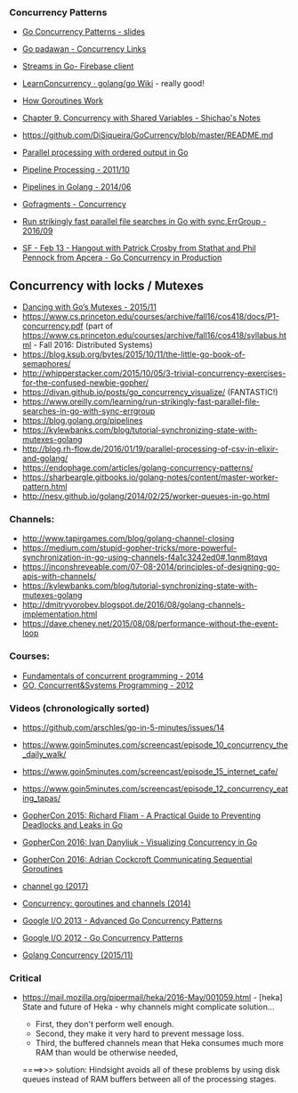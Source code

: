 ### Concurrency Patterns


- [Go Concurrency Patterns - slides](https://present.go-steel-programmers.org/real_world_concurrency/2013-04-25.slide#5)
- [Go padawan - Concurrency Links](https://gopadawan.wordpress.com/recursos-sobre-go/)
- [Streams in Go- Firebase client](https://github.com/BlueMasters/firebasedb)
- [LearnConcurrency · golang/go Wiki](https://github.com/golang/go/wiki/LearnConcurrency) - really good!

- [How Goroutines Work](http://blog.nindalf.com/how-goroutines-work/)
- [Chapter 9. Concurrency with Shared Variables - Shichao's Notes](https://notes.shichao.io/gopl/ch9/)
- https://github.com/DiSiqueira/GoCurrency/blob/master/README.md
- [Parallel processing with ordered output in Go](https://gist.github.com/MarianoGappa/a50c4a8a302b8378c08c4b0d947f0a33)
- [Pipeline Processing - 2011/10](https://groups.google.com/forum/m/#!topic/golang-nuts/cHvGb_wOExw)
- [Pipelines in Golang - 2014/06](http://www.aktau.be/draft/2014/07/13/pipelines-in-golang/)
- [Gofragments - Concurrency](http://www.gofragments.net/concurrency)
- [Run strikingly fast parallel file searches in Go with sync.ErrGroup - 2016/09](https://www.oreilly.com/learning/run-strikingly-fast-parallel-file-searches-in-go-with-sync-errgroup)

- [SF - Feb 13 - Hangout with Patrick Crosby from Stathat and Phil Pennock from Apcera  - Go Concurrency in Production](https://www.youtube.com/watch?v=ruw0uOC4_Xk)

## Concurrency with locks / Mutexes
  - [Dancing with Go’s Mutexes - 2015/11](https://medium.com/@deckarep/dancing-with-go-s-mutexes-92407ae927bf#.sht1rrymc)
  - https://www.cs.princeton.edu/courses/archive/fall16/cos418/docs/P1-concurrency.pdf (part of
    https://www.cs.princeton.edu/courses/archive/fall16/cos418/syllabus.html - Fall 2016: Distributed Systems)
  - https://blog.ksub.org/bytes/2015/10/11/the-little-go-book-of-semaphores/
  - http://whipperstacker.com/2015/10/05/3-trivial-concurrency-exercises-for-the-confused-newbie-gopher/
  - https://divan.github.io/posts/go_concurrency_visualize/ (FANTASTIC!)
  - https://www.oreilly.com/learning/run-strikingly-fast-parallel-file-searches-in-go-with-sync-errgroup
  - https://blog.golang.org/pipelines
  - https://kylewbanks.com/blog/tutorial-synchronizing-state-with-mutexes-golang
  - http://blog.rh-flow.de/2016/01/19/parallel-processing-of-csv-in-elixir-and-golang/
  - https://endophage.com/articles/golang-concurrency-patterns/
  - https://sharbeargle.gitbooks.io/golang-notes/content/master-worker-pattern.html
  - http://nesv.github.io/golang/2014/02/25/worker-queues-in-go.html


### Channels:
  - http://www.tapirgames.com/blog/golang-channel-closing
  - https://medium.com/stupid-gopher-tricks/more-powerful-synchronization-in-go-using-channels-f4a1c3242ed0#.1qnm8tqvq
  - https://inconshreveable.com/07-08-2014/principles-of-designing-go-apis-with-channels/
  - https://kylewbanks.com/blog/tutorial-synchronizing-state-with-mutexes-golang
  - http://dmitryvorobev.blogspot.de/2016/08/golang-channels-implementation.html
  - https://dave.cheney.net/2015/08/08/performance-without-the-event-loop

### Courses:
  - [Fundamentals of concurrent programming - 2014](http://www.nada.kth.se/~snilsson/concurrency/)
  - [GO, Concurrent&Systems Programming - 2012](https://www.cs.rit.edu/~ats/go-2011-2/index.xml)

### Videos (chronologically sorted)
  - https://github.com/arschles/go-in-5-minutes/issues/14
  - https://www.goin5minutes.com/screencast/episode_10_concurrency_the_daily_walk/
  - https://www.goin5minutes.com/screencast/episode_15_internet_cafe/
  - https://www.goin5minutes.com/screencast/episode_12_concurrency_eating_tapas/

  - [GopherCon 2015: Richard Fliam - A Practical Guide to Preventing Deadlocks and Leaks in Go](https://www.youtube.com/watch?v=3EW1hZ8DVyw)
  - [GopherCon 2016: Ivan Danyliuk - Visualizing Concurrency in Go](https://www.youtube.com/watch?v=KyuFeiG3Y60)
  - [GopherCon 2016: Adrian Cockcroft Communicating Sequential Goroutines](https://www.youtube.com/watch?v=gO1qF19y6KQ)
  - [channel go (2017)](https://www.youtube.com/watch?v=Pu6oFMLlpaQ)
  - [Concurrency: goroutines and channels (2014)](https://www.youtube.com/watch?v=zbFDjCHzN50)
  - [Google I/O 2013 - Advanced Go Concurrency Patterns](https://www.youtube.com/watch?v=QDDwwePbDtw)
  - [Google I/O 2012 - Go Concurrency Patterns](https://www.youtube.com/watch?v=f6kdp27TYZs)
  - [Golang Concurrency (2015/11)](https://www.youtube.com/watch?v=UP8agyrTeok&t=181s)


### Critical
  - https://mail.mozilla.org/pipermail/heka/2016-May/001059.html - [heka] State and future of Heka - why channels might complicate solution...
    - First, they don't perform well enough.
    - Second, they make it very hard to prevent message loss.
    - Third, the buffered channels mean that Heka consumes much more RAM than
would be otherwise needed,

    ====>>> solution: Hindsight avoids all of these problems by using disk queues instead of
RAM buffers between all of the processing stages.


